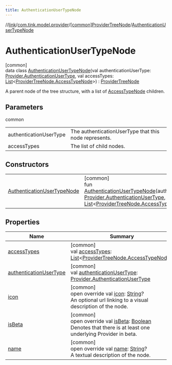```yaml
---
title: AuthenticationUserTypeNode
---
```

//[link](../../../../index.html)/[com.tink.model.provider](../../index.html)/[[common]ProviderTreeNode](../index.html)/[AuthenticationUserTypeNode](index.html)



# AuthenticationUserTypeNode



[common]\
data class [AuthenticationUserTypeNode](index.html)(val authenticationUserType: [Provider.AuthenticationUserType](../../[common]-provider/-authentication-user-type/index.html), val accessTypes: [List](https://kotlinlang.org/api/latest/jvm/stdlib/kotlin.collections/-list/index.html)&lt;[ProviderTreeNode.AccessTypeNode](../-access-type-node/index.html)&gt;) : [ProviderTreeNode](../index.html)

A parent node of the tree structure, with a list of [AccessTypeNode](../-access-type-node/index.html) children.



## Parameters


common

| | |
|---|---|
| authenticationUserType | The authenticationUserType that this node represents. |
| accessTypes | The list of child nodes. |



## Constructors


| | |
|---|---|
| [AuthenticationUserTypeNode](-authentication-user-type-node.html) | [common]<br>fun [AuthenticationUserTypeNode](-authentication-user-type-node.html)(authenticationUserType: [Provider.AuthenticationUserType](../../[common]-provider/-authentication-user-type/index.html), accessTypes: [List](https://kotlinlang.org/api/latest/jvm/stdlib/kotlin.collections/-list/index.html)&lt;[ProviderTreeNode.AccessTypeNode](../-access-type-node/index.html)&gt;) |


## Properties


| Name | Summary |
|---|---|
| [accessTypes](access-types.html) | [common]<br>val [accessTypes](access-types.html): [List](https://kotlinlang.org/api/latest/jvm/stdlib/kotlin.collections/-list/index.html)&lt;[ProviderTreeNode.AccessTypeNode](../-access-type-node/index.html)&gt; |
| [authenticationUserType](authentication-user-type.html) | [common]<br>val [authenticationUserType](authentication-user-type.html): [Provider.AuthenticationUserType](../../[common]-provider/-authentication-user-type/index.html) |
| [icon](icon.html) | [common]<br>open override val [icon](icon.html): [String](https://kotlinlang.org/api/latest/jvm/stdlib/kotlin/-string/index.html)?<br>An optional url linking to a visual description of the node. |
| [isBeta](is-beta.html) | [common]<br>open override val [isBeta](is-beta.html): [Boolean](https://kotlinlang.org/api/latest/jvm/stdlib/kotlin/-boolean/index.html)<br>Denotes that there is at least one underlying Provider in beta. |
| [name](name.html) | [common]<br>open override val [name](name.html): [String](https://kotlinlang.org/api/latest/jvm/stdlib/kotlin/-string/index.html)?<br>A textual description of the node. |


